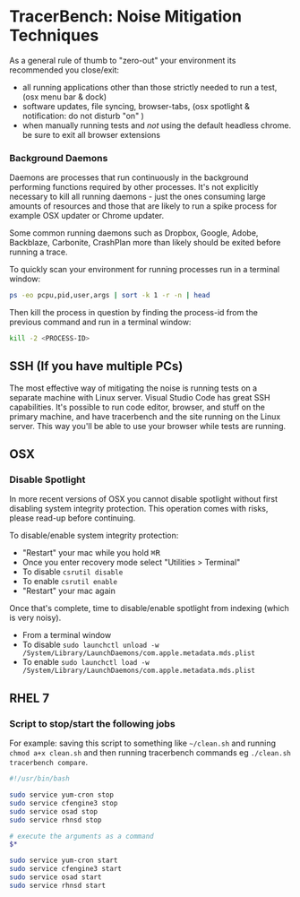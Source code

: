 # TracerBench: Noise Mitigation Techniques

As a general rule of thumb to "zero-out" your environment its recommended you close/exit:

- all running applications other than those strictly needed to run a test, (osx menu bar & dock)
- software updates, file syncing, browser-tabs, (osx spotlight & notification: do not disturb "on" )
- when manually running tests and _not_ using the default headless chrome. be sure to exit all browser extensions

### Background Daemons
Daemons are processes that run continuously in the background performing functions required by other processes. It's not explicitly necessary to kill all running daemons - just the ones consuming large amounts of resources and those that are likely to run a spike process for example OSX updater or Chrome updater.

Some common running daemons such as Dropbox, Google, Adobe, Backblaze, Carbonite, CrashPlan more than likely should be exited before running a trace. 

To quickly scan your environment for running processes run in a terminal window:
```sh
ps -eo pcpu,pid,user,args | sort -k 1 -r -n | head
```

Then kill the process in question by finding the process-id from the previous command and run in a terminal window:
```sh
kill -2 <PROCESS-ID>
```

## SSH (If you have multiple PCs)
The most effective way of mitigating the noise is running tests on a separate machine with Linux server.
Visual Studio Code has great SSH capabilities. 
It's possible to run code editor, browser, and stuff on the primary machine, and have tracerbench and the site running on the Linux server.
This way you'll be able to use your browser while tests are running.

## OSX
### Disable Spotlight
In more recent versions of OSX you cannot disable spotlight without first disabling system integrity protection. This operation comes with risks, please read-up before continuing.

To disable/enable system integrity protection:

- "Restart" your mac while you hold <kbd>⌘</kbd><kbd>R</kbd>
- Once you enter recovery mode select "Utilities > Terminal"
- To disable `csrutil disable`
- To enable `csrutil enable`
- "Restart" your mac again


Once that's complete, time to disable/enable spotlight from indexing (which is very noisy).

- From a terminal window
- To disable `sudo launchctl unload -w /System/Library/LaunchDaemons/com.apple.metadata.mds.plist`
- To enable `sudo launchctl load -w /System/Library/LaunchDaemons/com.apple.metadata.mds.plist`


## RHEL 7
### Script to stop/start the following jobs
For example: saving this script to something like `~/clean.sh` and running `chmod a+x clean.sh` and then running tracerbench commands eg `./clean.sh tracerbench compare`.

```sh
#!/usr/bin/bash

sudo service yum-cron stop
sudo service cfengine3 stop
sudo service osad stop
sudo service rhnsd stop

# execute the arguments as a command
$*

sudo service yum-cron start
sudo service cfengine3 start
sudo service osad start
sudo service rhnsd start
```
